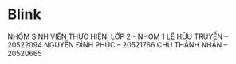 # Blink 
NHÓM SINH VIÊN THỰC HIỆN: LỚP 2 - NHÓM 1
				LÊ HỮU TRUYỀN 	 –	20522094
				NGUYỄN ĐÌNH PHÚC	 – 	20521766 
				CHU THÀNH NHÂN 	 –	20520665

